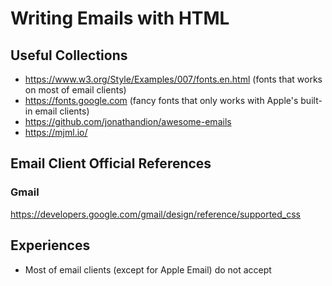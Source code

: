 # Writing Emails with HTML

## Useful Collections
* https://www.w3.org/Style/Examples/007/fonts.en.html (fonts that works on most of email clients)
* https://fonts.google.com (fancy fonts that only works with Apple's built-in email clients)
* https://github.com/jonathandion/awesome-emails
* https://mjml.io/

## Email Client Official References
### Gmail
https://developers.google.com/gmail/design/reference/supported_css

## Experiences
* Most of email clients (except for Apple Email) do not accept <style> tag in the header. Should write <style> explicitly for each tags in email body.
